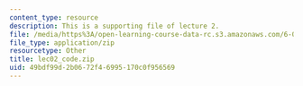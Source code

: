 ```yaml
---
content_type: resource
description: This is a supporting file of lecture 2.
file: /media/https%3A/open-learning-course-data-rc.s3.amazonaws.com/6-006-introduction-to-algorithms-fall-2011/49bdf99d2b0672f46995170c0f956569_lec02_code.zip
file_type: application/zip
resourcetype: Other
title: lec02_code.zip
uid: 49bdf99d-2b06-72f4-6995-170c0f956569
---
```

